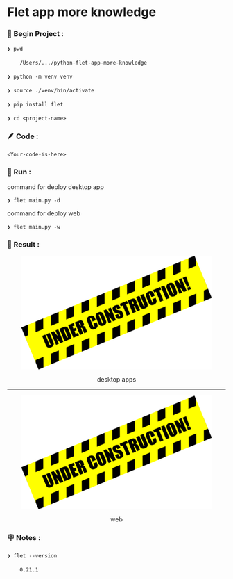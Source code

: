 # Flet app more knowledge


### &#x1F530; Begin Project :

    ❯ pwd

        /Users/.../python-flet-app-more-knowledge

    ❯ python -m venv venv

    ❯ source ./venv/bin/activate

    ❯ pip install flet

    ❯ cd <project-name>


### &#x1FAB6; Code :

    <Your-code-is-here>



### &#x1F3C3; Run :

command for deploy desktop app

    ❯ flet main.py -d 


command for deploy web

    ❯ flet main.py -w

    

### &#x1F3C5; Result :

<p align="center">
    <img src="./gambar-petunjuk/under_construction_small.png" alt="under_construction_small" style="display: block; margin: 0 auto;">
</p>
<p align="center">desktop apps</p>

---

<p align="center">
    <img src="./gambar-petunjuk/under_construction_small.png" alt="under_construction_small" style="display: block; margin: 0 auto;">
</p>
<p align="center">web</p>


### &#x1FAA7; Notes :

    ❯ flet --version

        0.21.1
